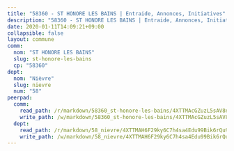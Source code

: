 ```yaml
---
title: "58360 - ST HONORE LES BAINS | Entraide, Annonces, Initiatives"
description: "58360 - ST HONORE LES BAINS | Entraide, Annonces, Initiatives"
date: 2020-01-11T14:09:21+09:00
collapsible: false
layout: commune
comm:
  nom: "ST HONORE LES BAINS"
  slug: st-honore-les-bains
  cp: "58360"
dept:
  nom: "Nièvre"
  slug: nievre
  num: "58"
peerpad:
  comm:
    read_path: /r/markdown/58360_st-honore-les-bains/4XTTMAcGZuzL5sAV8nzYvB2KWDsfyaANLL6rXKJyA7ckvv4H5
    write_path: /w/markdown/58360_st-honore-les-bains/4XTTMAcGZuzL5sAV8nzYvB2KWDsfyaANLL6rXKJyA7ckvv4H5-K3TgUSyfTCiHgi1yNtYQdwHCvzE2a48c4CeR9op3yz8iYAtq1TmKRUCoFoWD8onegFN9XbvCcixBAhRLwYKmhWM16cSbibBq7khuVQqqqkGBATDgSrwGjp4TZ3C3s7gzAVZfPtu5
  dept:
    read_path: /r/markdown/58_nievre/4XTTMAH6F29ky6C7h4sa4Edu99Bik6rQu9XbiuBD1DvLw22pb
    write_path: /w/markdown/58_nievre/4XTTMAH6F29ky6C7h4sa4Edu99Bik6rQu9XbiuBD1DvLw22pb-K3TgUtHs3LnA4VP5N1eQxK9UkiWFz8M5ZP7N97wnUEM9Wfw65apM3LnvEX8HhP2Sd27LDh5t4GgmkbGDUaCqpnkD9BJGbaMbkS8idf1DYkYaRo6rACHXiR4PjahH89PiAFqFL3Lf
---
```


